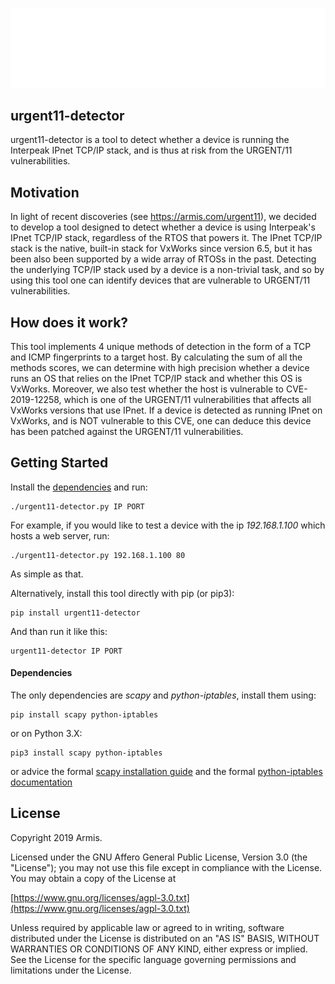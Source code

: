 ![urgent11-detector](docs/logo.png)

## urgent11-detector
urgent11-detector is a tool to detect whether a device is running the Interpeak IPnet TCP/IP stack, and is thus at risk from the URGENT/11 vulnerabilities.

## Motivation
In light of recent discoveries (see https://armis.com/urgent11), we decided to develop a tool designed to detect whether a device is using Interpeak's IPnet TCP/IP stack, regardless of the RTOS that powers it.
The IPnet TCP/IP stack is the native, built-in stack for VxWorks since version 6.5, but it has been also been supported by a wide array of RTOSs in the past.
Detecting the underlying TCP/IP stack used by a device is a non-trivial task, and so by using this tool one can identify devices that are vulnerable to URGENT/11 vulnerabilities.

## How does it work?
This tool implements 4 unique methods of detection in the form of a TCP and ICMP fingerprints to a target host.
By calculating the sum of all the methods scores, we can determine with high precision whether a device runs an OS that relies on the IPnet TCP/IP stack and whether this OS is VxWorks.
Moreover, we also test whether the host is vulnerable to CVE-2019-12258, which is one of the URGENT/11 vulnerabilities that affects all VxWorks versions that use IPnet.
If a device is detected as running IPnet on VxWorks, and is NOT vulnerable to this CVE, one can deduce this device has been patched against the URGENT/11 vulnerabilities.

## Getting Started
Install the [dependencies](#dependencies) and run:
```
./urgent11-detector.py IP PORT
```

For example, if you would like to test a device with the ip _192.168.1.100_ which hosts a web server, run:
```
./urgent11-detector.py 192.168.1.100 80
```
As simple as that.

Alternatively, install this tool directly with pip (or pip3):
```
pip install urgent11-detector
```
And than run it like this:
```
urgent11-detector IP PORT
```

#### Dependencies
The only dependencies are _scapy_ and _python-iptables_, install them using:
```
pip install scapy python-iptables
```
or on Python 3.X:
```
pip3 install scapy python-iptables
```
or advice the formal [scapy installation guide](https://scapy.readthedocs.io/en/latest/installation.html)
and the formal [python-iptables documentation](https://github.com/ldx/python-iptables#installing)

## License
Copyright 2019 Armis.

Licensed under the GNU Affero General Public License, Version 3.0 (the "License");
you may not use this file except in compliance with the License.
You may obtain a copy of the License at

[https://www.gnu.org/licenses/agpl-3.0.txt](https://www.gnu.org/licenses/agpl-3.0.txt)

Unless required by applicable law or agreed to in writing, software
distributed under the License is distributed on an "AS IS" BASIS,
WITHOUT WARRANTIES OR CONDITIONS OF ANY KIND, either express or implied.
See the License for the specific language governing permissions and
limitations under the License.